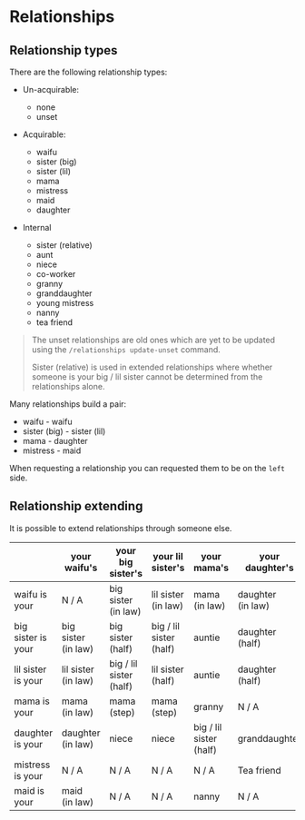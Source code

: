 # Relationships


## Relationship types

There are the following relationship types:
- Un-acquirable:
    - none
    - unset

- Acquirable:
    - waifu
    - sister (big)
    - sister (lil)
    - mama
    - mistress
    - maid
    - daughter

- Internal
    - sister (relative)
    - aunt
    - niece
    - co-worker
    - granny
    - granddaughter
    - young mistress
    - nanny
    - tea friend

> The unset relationships are old ones which are yet to be updated using the `/relationships update-unset` command.
>
> Sister (relative) is used in extended relationships where whether someone is your big / lil sister cannot be
> determined from the relationships alone.

Many relationships build a pair:
- waifu - waifu
- sister (big) - sister (lil)
- mama - daughter
- mistress - maid

When requesting a relationship you can requested them to be on the `left` side.

## Relationship extending

It is possible to extend relationships through someone else.

|                       | your waifu's              | your big sister's             | your lil sister's             | your mama's                   | your daughter's       | your mistress'        | your maid's   |
|-----------------------|---------------------------|-------------------------------|-------------------------------|-------------------------------|-----------------------|-----------------------|---------------|
| waifu is your         | N / A                     | big sister<br>(in law)        | lil sister<br>(in law)        | mama<br>(in law)              | daughter<br>(in law)  | mistress<br>(in law)  | N / A         |
| big sister is your    | big sister<br>(in law)    | big sister<br>(half)          | big / lil sister<br>(half)    | auntie                        | daughter<br>(half)    | N / A                 | N / A         |
| lil sister is your    | lil sister<br>(in law)    | big / lil sister<br>(half)    | lil sister<br>(half)          | auntie                        | daughter<br>(half)    | N / A                 | N / A         |
| mama is your          | mama<br>(in law)          | mama (step)                   | mama (step)                   | granny                        | N / A                 | N / A                 | Tea friend    |
| daughter is your      | daughter<br>(in law)      | niece                         | niece                         | big / lil sister<br>(half)    | granddaughter         | young mistress        | N / A         |
| mistress is your      | N / A                     | N / A                         | N / A                         | N / A                         | Tea friend            | N / A                 | N / A         |
| maid is your          | maid<br>(in law)          | N / A                         | N / A                         | nanny                         | N / A                 | co-worker             | N / A         |
